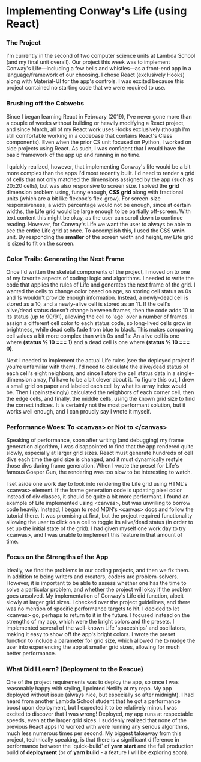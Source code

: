 # Implementing Conway's Life (using React)

### The Project

I'm currently in the second of two computer science units at Lambda School (and my final unit overall). Our project this week was to implement Conway's Life—including a few bells and whistles—as a front-end app in a language/framework of our choosing. I chose React (exclusively Hooks) along with Material-UI for the app's controls. I was excited because this project contained no starting code that we were required to use.

### Brushing off the Cobwebs

Since I began learning React in February (2019), I've never gone more than a couple of weeks without building or heavily modifying a React project, and since March, all of my React work uses Hooks exclusively (though I'm still comfortable working in a codebase that contains React's Class components). Even when the prior CS unit focused on Python, I worked on side projects using React. As such, I was confident that I would have the basic framework of the app up and running in no time.

I quickly realized, however, that implementing Conway's life would be a bit more complex than the apps I'd most recently built. I'd need to render a grid of cells that not only matched the dimensions assigned by the app (such as 20x20 cells), but was also responsive to screen size. I solved the **grid** dimension problem using, funny enough, **CSS grid** along with fractional units (which are a bit like flexbox's flex-grow). For screen-size responsiveness, a width percentage would not be enough, since at certain widths, the Life grid would be large enough to be partially off-screen. With text content this might be okay, as the user can scroll down to continue reading. However, for Conway's Life we want the user to always be able to see the entire Life grid at once. To accomplish this, I used the CSS **vmin** unit. By responding the **smaller** of the screen width and height, my Life grid is sized to fit on the screen.

### Color Trails: Generating the Next Frame

Once I'd written the skeletal components of the project, I moved on to one of my favorite aspects of coding: logic and algorithms. I needed to write the code that applies the rules of Life and generates the next frame of the grid. I wanted the cells to change color based on age, so storing cell status as 0s and 1s wouldn't provide enough information. Instead, a newly-dead cell is stored as a 10, and a newly-alive cell is stored as an 11. If the cell's alive/dead status doesn't change between frames, then the code adds 10 to its status (up to 90/91), allowing the cell to 'age' over a number of frames. I assign a different cell color to each status code, so long-lived cells grow in brightness, while dead cells fade from blue to black. This makes comparing cell values a bit more complex than with 0s and 1s: An alive cell is one where **(status % 10 === 1)** and a dead cell is one where **(status % 10 === 0)**.

Next I needed to implement the actual Life rules (see the deployed project if you're unfamiliar with them). I'd need to calculate the alive/dead status of each cell's eight neighbors, and since I store the cell status data in a single-dimension array, I'd have to be a bit clever about it. To figure this out, I drew a small grid on paper and labeled each cell by what its array index would be. Then I (painstakingly) calculated the neighbors of each corner cell, then the edge cells, and finally, the middle cells, using the known grid size to find the correct indices. It is certainly not the most performant solution, but it works well enough, and I can proudly say I wrote it myself.

### Performance Woes: To \<canvas> or Not to \</canvas>

Speaking of performance, soon after writing (and debugging) my frame generation algorithm, I was disappointed to find that the app rendered quite slowly, especially at larger grid sizes. React must generate hundreds of cell divs each time the grid size is changed, and it must dynamically restyle those divs during frame generation. When I wrote the preset for Life's famous Gosper Gun, the rendering was too slow to be interesting to watch.

I set aside one work day to look into rendering the Life grid using HTML's \<canvas> element. If the frame generation code is updating pixel color instead of div classes, it should be quite a bit more performant. I found an example of Life implemented using \<canvas>, but was unwilling to borrow code heavily. Instead, I began to read MDN's \<canvas> docs and follow the tutorial there. It was promising at first, but the project required functionality allowing the user to click on a cell to toggle its alive/dead status (in order to set up the initial state of the grid). I had given myself one work day to try \<canvas>, and I was unable to implement this feature in that amount of time.

### Focus on the Strengths of the App

Ideally, we find the problems in our coding projects, and then we fix them. In addition to being writers and creators, coders are problem-solvers. However, it is important to be able to assess whether one has the time to solve a particular problem, and whether the project will okay if the problem goes unsolved. My implementation of Conway's Life did function, albeit slowly at larger grid sizes. I checked over the project guidelines, and there was no mention of specific performance targets to hit. I decided to let \<canvas> go, perhaps to return to it in the future. I focused instead on the strengths of my app, which were the bright colors and the presets. I implemented several of the well-known Life 'spaceships' and oscillators, making it easy to show off the app's bright colors. I wrote the preset function to include a parameter for grid size, which allowed me to nudge the user into experiencing the app at smaller grid sizes, allowing for much better performance.

### What Did I Learn? (Deployment to the Rescue)

One of the project requirements was to deploy the app, so once I was reasonably happy with styling, I pointed Netlify at my repo. My app deployed without issue (always nice, but especially so after midnight). I had heard from another Lambda School student that he got a performance boost upon deployment, but I expected it to be relatively minor. I was excited to discover that I was wrong! Deployed, my app runs at respectable speeds, even at the larger grid sizes. I suddenly realized that none of the previous React apps I'd worked with were running any serious algorithms, much less numerous times per second. My biggest takeaway from this project, technically speaking, is that there is a significant difference in performance between the 'quick-build' of **yarn start** and the full production build of **deployment** (or of **yarn build** - a feature I will be exploring soon).
